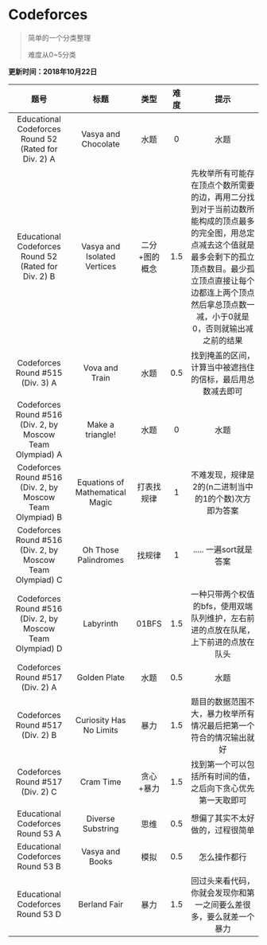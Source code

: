 ﻿# Codeforces

>简单的一个分类整理
>
>难度从0~5分类

**更新时间：2018年10月22日**


|题号|标题|类型|难度|提示|
|:---:|:---:|:----:|:---:|:---:|
|Educational Codeforces Round 52 (Rated for Div. 2) A|Vasya and Chocolate|水题|0|水题|
|Educational Codeforces Round 52 (Rated for Div. 2) B|Vasya and Isolated Vertices|二分+图的概念|1.5|先枚举所有可能存在顶点个数所需要的边，再用二分找到对于当前边数所能构成的顶点最多的完全图，用总定点减去这个值就是最多会剩下的孤立顶点数目。最少孤立顶点直接让每个边都连上两个顶点然后拿总顶点数一减，小于0就是0，否则就输出减之前的结果|
|Codeforces Round #515 (Div. 3) A|Vova and Train|水题|0.5|找到掩盖的区间，计算当中被遮挡住的信标，最后用总数减去即可|
|Codeforces Round #516 (Div. 2, by Moscow Team Olympiad) A|Make a triangle!|水题|0|水题|
|Codeforces Round #516 (Div. 2, by Moscow Team Olympiad) B|Equations of Mathematical Magic|打表找规律|1|不难发现，规律是2的(n二进制当中的1的个数)次方即为答案|
|Codeforces Round #516 (Div. 2, by Moscow Team Olympiad) C|Oh Those Palindromes|找规律|1|..... 一遍sort就是答案|
|Codeforces Round #516 (Div. 2, by Moscow Team Olympiad) D|Labyrinth|01BFS|1.5|一种只带两个权值的bfs，使用双端队列维护，左右前进的点放在队尾，上下前进的点放在队头|
|Codeforces Round #517 (Div. 2) A|Golden Plate|水题|0.5|水题|
|Codeforces Round #517 (Div. 2) B|Curiosity Has No Limits|暴力|1.5|题目的数据范围不大，暴力枚举所有情况最后把第一个符合的情况输出就好|
|Codeforces Round #517 (Div. 2) C|Cram Time|贪心+暴力|1.5|找到第一个可以包括所有时间的值，之后向下贪心优先第一天取即可|
|Educational Codeforces Round 53 A|Diverse Substring|思维|0.5|想偏了其实不太好做的，过程很简单|
|Educational Codeforces Round 53 B|Vasya and Books|模拟|0.5|怎么操作都行|
|Educational Codeforces Round 53 D|Berland Fair|暴力|1.5|回过头来看代码，你就会发现你和第一之间要么差很多，要么就差一个暴力|